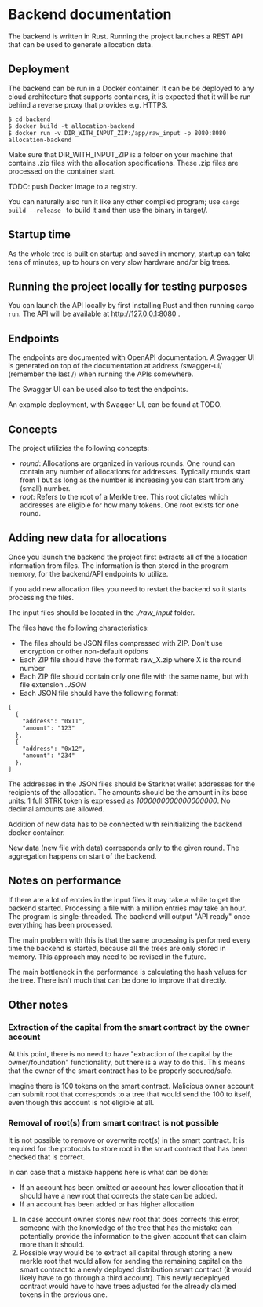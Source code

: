 # Backend documentation

The backend is written in Rust. Running the project launches a REST API that can be used to generate allocation data.

## Deployment

The backend can be run in a Docker container. It can be be deployed to any cloud architecture that supports containers, it is expected that it will be run behind a reverse proxy that provides e.g. HTTPS.

```
$ cd backend
$ docker build -t allocation-backend
$ docker run -v DIR_WITH_INPUT_ZIP:/app/raw_input -p 8080:8080 allocation-backend
```

Make sure that DIR_WITH_INPUT_ZIP is a folder on your machine that contains .zip files with the allocation specifications. These .zip files are processed on the container start.

TODO: push Docker image to a registry.

You can naturally also run it like any other compiled program; use `cargo build --release ` to build it and then use the binary in target/.

## Startup time

As the whole tree is built on startup and saved in memory, startup can take tens of minutes, up to hours on very slow hardware and/or big trees.

## Running the project locally for testing purposes

You can launch the API locally by first installing Rust and then running `cargo run`. The API will be available at http://127.0.0.1:8080 .

## Endpoints

The endpoints are documented with OpenAPI documentation. A Swagger UI is generated on top of the documentation at address /swagger-ui/ (remember the last /) when running the APIs somewhere.

The Swagger UI can be used also to test the endpoints.

An example deployment, with Swagger UI, can be found at TODO.

## Concepts

The project utilizies the following concepts:

- _round_: Allocations are organized in various rounds. One round can contain any number of allocations for addresses. Typically rounds start from 1 but as long as the number is increasing you can start from any (small) number.
- _root_: Refers to the root of a Merkle tree. This root dictates which addresses are eligible for how many tokens. One root exists for one round.

## Adding new data for allocations

Once you launch the backend the project first extracts all of the allocation information from files. The information is then stored in the program memory, for the backend/API endpoints to utilize.

If you add new allocation files you need to restart the backend so it starts processing the files.

The input files should be located in the _./raw_input_ folder.

The files have the following characteristics:

- The files should be JSON files compressed with ZIP. Don't use encryption or other non-default options
- Each ZIP file should have the format: raw_X.zip where X is the round number
- Each ZIP file should contain only one file with the same name, but with file extension _.JSON_
- Each JSON file should have the following format:

```
[
  {
    "address": "0x11",
    "amount": "123"
  },
  {
    "address": "0x12",
    "amount": "234"
  },
]

```

The addresses in the JSON files should be Starknet wallet addresses for the recipients of the allocation. The amounts should be the amount in its base units: 1 full STRK token is expressed as _1000000000000000000_. No decimal amounts are allowed.

Addition of new data has to be connected with reinitializing the backend docker container.

New data (new file with data) corresponds only to the given round. The aggregation happens on start of the backend.

## Notes on performance

If there are a lot of entries in the input files it may take a while to get the backend started. Processing a file with a million entries may take an hour. The program is single-threaded. The backend will output "API ready" once everything has been processed.

The main problem with this is that the same processing is performed every time the backend is started, because all the trees are only stored in memory. This approach may need to be revised in the future.

The main bottleneck in the performance is calculating the hash values for the tree. There isn't much that can be done to improve that directly.

## Other notes

### Extraction of the capital from the smart contract by the owner account

At this point, there is no need to have "extraction of the capital by the owner/foundation" functionality, but there is a way to do this. This means that the owner of the smart contract has to be properly secured/safe.

Imagine there is 100 tokens on the smart contract. Malicious owner account can submit root that corresponds to a tree that would send the 100 to itself, even though this account is not eligible at all. 

### Removal of root(s) from smart contract is not possible

It is not possible to remove or overwrite root(s) in the smart contract. It is required for the protocols to store root in the smart contract that has been checked that is correct.

In can case that a mistake happens here is what can be done:

- If an account has been omitted or account has lower allocation that it should have a new root that corrects the state can be added.
- If an account has been added or has higher allocation 
1. In case account owner stores new root that does corrects this error, someone with the knowledge of the tree that has the mistake can potentially provide the information to the given account that can claim more than it should.
1. Possible way would be to extract all capital through storing a new merkle root that would allow for sending the remaining capital on the smart contract to a newly deployed distribution smart contract (it would likely have to go through a third account). This newly redeployed contract would have to have trees adjusted for the already claimed tokens in the previous one.